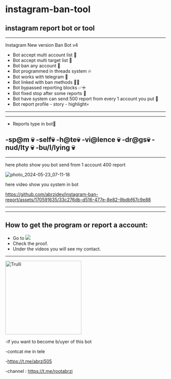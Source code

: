 # instagram-ban-tool
instagram report bot or tool
---------------------------------------
---------------------------------------
Instagram New version Ban Bot v4


- Bot accept multi account list 🖤
- Bot accept multi target list 🤬
- Bot ban any account 👄
- Bot programmed in threads system 🔥
- Bot works with telegram  📱
- Bot linked with ban methods 🔫💀
- Bot bypassed reporting blocks ✅➗
- Bot fixed stop after some reports 🤬
- Bot have system can send 500 report from every 1 account you put  🤬
- Bot  report profile - story - highlight💀
 -----------------------------------------------------------------------------
 -----------------------------------------------------------------------------
- Reports type in bot🔪

-sp@m 💀
-self💀
-h@te💀
-vi@lence 💀
-dr@gs💀
-nud/lty 💀
-bu/l/lying 💀
--------------------------------------------------
--------------------------------------------------

here photo show you bot send from 1 account 400 report

![photo_2024-05-23_07-11-18](https://github.com/abrzidev/instagram-ban-report/assets/170591635/0e95da19-0a32-492d-867f-025afbeb655b)



here video show you system in bot


https://github.com/abrzidev/instagram-ban-report/assets/170591635/33c276db-d516-477e-8e82-9bdbf67c9e88

--------------------------------------------------------------------------------------------------------------------------------
--------------------------------------------------------------------------------------------------------------------------------

## How to get the program or report a account:
- Go to <a href="https://t.me/snspyreportinsta"><img src="![Static Badge](https://img.shields.io/badge/join-telegram_channel-blue)
"></a>
- Check the proof.
- Under the videos you will see my contact.
<hr>
<img src="https://i.postimg.cc/2yryF4VG/nouers.jpg" alt="Trulli" width="239" height="232">







-if you want to become b/uyer of this bot

-contcat me in tele

-https://t.me/abrzi505

-channel : https://t.me/rootabrzi
